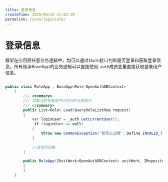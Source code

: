 ```yaml
---
title: 登录信息
createTime: 2025/04/23 21:03:10
permalink: /core/logininfo/
---
```

# 登录信息

框架在应用层任意业务逻辑中，均可以通过`IAuth`接口判断是否登录和获取登录信息。所有继承BaseApp的业务逻辑可以直接使用`_auth`成员变量直接获取登录用户信息。


```csharp

public class RoleApp : BaseApp<Role,OpenAuthDBContext>
    {
        /// <summary>
        /// 加载当前登录用户可访问的全部角色
        /// </summary>
        public List<Role> Load(QueryRoleListReq request)
        {
            var loginUser = _auth.GetCurrentUser();
             if (loginUser == null)
            {
                throw new CommonException("登录已过期", Define.INVALID_TOKEN);
            }
           
            //其他代码略
        }

        public RoleApp(IUnitWork<OpenAuthDBContext> unitWork, IRepository<Role,OpenAuthDBContext> repository,IAuth auth) : base(unitWork, repository, auth)
        {
        }
    }
```

